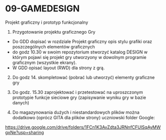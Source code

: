 # 09-GAMEDESIGN
Projekt graficzny i prototyp funkcjonalny

1. Przygotowanie projektu graficznego Gry
- Do GDD dopisać w rozdziale Projekt graficzny opis stylu grafiki oraz poszczególnych elementów graficznych
- do godz 10.30 w swoim repozytorium stworzyć katalog DESIGN w którym pojawi się projekt gry utworzyony w dowolnym programie graficznym (wszystkie ekrany).
- W GDD opisać layout (RWD) dla strony z grą.

2. Do godz 14. skompletować (pobrać lub utworzyć) elementy graficzne gry

3. Do godz. 15.30 zaprojektować i przetestować na uproszczonym prototypie funkcje sieciowe gry (zapisywanie wyniku gry w bazie danych)

4. Do magazynowania dużych i niestandardowych plików można dodatkowo (oprócz GITA dla plików strony) uczniowski folder Google:

https://drive.google.com/drive/folders/1FCn1K3AvZdta3JRNnfCFUlSqAyMWgxNe?usp=sharing
